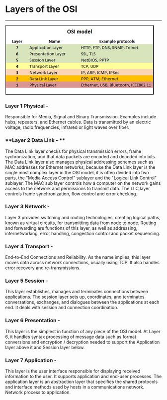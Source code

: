# **Layers of the OSI**

---

![](/assets/84433547__Web.png)

### Layer 1 Physical -

Responsible for Media, Signal and Binary Transmission. Examples include hubs, repeaters, and Ethernet cables. Data is transmitted by an electric voltage, radio frequencies, infrared or light waves over fiber.

### **Layer 2 Data Link - **

The Data Link layer checks for physical transmission errors, frame sychronization, and that data packets are encoded and decoded into bits. The Data Link layer also manages physical addressing schemes such as MAC addresses for Ethernet networks, because the Data Link layer is the single most complex layer in the OSI model, it is often divided into two parts, the "Media Access Control" sublayer and the "Logical Link Control" sublayer. The MAC sub layer controls how a computer on the network gains access to the network and permissions to transmit data. The LLC layer controls frame synchronization, flow control and error checking.

### Layer 3 Network -

Layer 3 provides switching and routing technologies, creating logical paths, known as virtual circuits, for transmitting data from node to node. Routing and forwarding are functions of this layer, as well as addressing, internetworking, error handling, congestion control and packet sequencing.

### Layer 4 Transport -

End-to-End Connections and Reliability. As the name implies, this layer moves data across network connections, usually using TCP. It also handles error recovery and re-transmissions.

### Layer 5 Session -

This layer establishes, manages and terminates connections between applications. The session layer sets up, coordinates, and terminates conversations, exchanges, and dialogues between the applications at each end. It deals with session and connection coordination.

### Layer 6 Presentation -

This layer is the simplest in function of any piece of the OSI model. At Layer 6, it handles syntax processing of message data such as format conversions and encryption / decryption needed to support the Application layer above it and Session layer below.

### Layer 7 Application -

This layer is the user interface responsible for displaying received information to the user. It supports application and end-user processes. The application layer is an abstraction layer that specifies the shared protocols and interface methods used by hosts in a communications network. Network process to application.

